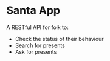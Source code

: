 # Santa App

A RESTful API for folk to: 

* Check the status of their behaviour
* Search for presents
* Ask for presents 
